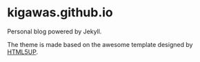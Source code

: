kigawas.github.io
===
Personal blog powered by Jekyll.

The theme is made based on the awesome template designed by [HTML5UP](http://html5up.net/striped).
